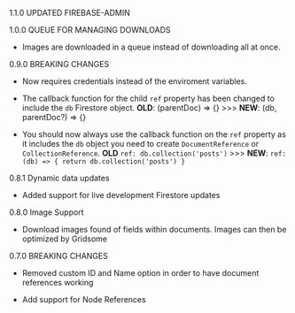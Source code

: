 1.1.0 UPDATED FIREBASE-ADMIN

1.0.0 QUEUE FOR MANAGING DOWNLOADS

  * Images are downloaded in a queue instead of downloading all at once.

0.9.0 BREAKING CHANGES

  * Now requires credentials instead of the enviroment variables.

  * The callback function for the child `ref` property has been changed to include the `db` Firestore object. **OLD**: (parentDoc) => {} >>> **NEW**: (db, parentDoc?) => {}

  * You should now always use the callback function on the `ref` property as it includes the `db` object you need to create `DocumentReference` or `CollectionReference`. **OLD** `ref: db.collection('posts')` >>> **NEW**: `ref: (db) => { return db.collection('posts') }`

0.8.1 Dynamic data updates

  * Added support for live development Firestore updates

0.8.0 Image Support

  * Download images found of fields within documents. Images can then be optimized by Gridsome

0.7.0 BREAKING CHANGES

  * Removed custom ID and Name option in order to have document references working

  * Add support for Node References
